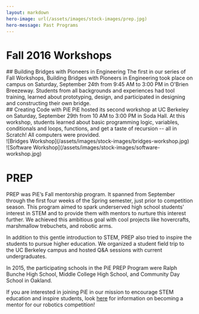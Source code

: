```yaml
---
layout: markdown
hero-image: url(/assets/images/stock-images/prep.jpg)
hero-message: Past Programs
---
```

# Fall 2016 Workshops


<div class="row">
  <div class="col-md-6" markdown="1">
## Building Bridges with Pioneers in Engineering
  The first in our series of Fall Workshops, Building Bridges with Pioneers in Engineering took place on campus on Saturday, September 24th from 9:45 AM to 3:00 PM in O'Brien Breezeway. Students from all backgrounds and experiences had tool training, learned about prototyping, design, and participated in designing and constructing their own bridge.
  </div>
  <div class="col-md-6" markdown="1">
## Creating Code with PiE
  PiE hosted its second workshop at UC Berkeley on Saturday, September 29th from 10 AM to 3:00 PM in Soda Hall. At this workshop, students learned about basic programming logic, variables, conditionals and loops, functions, and get a taste of recursion -- all in Scratch! All computers were provided.
  </div>
</div>


<div class="row">
  <div class="col-md-6" markdown="1">
![Bridges Workshop](/assets/images/stock-images/bridges-workshop.jpg)
  </div>
  <div class="col-md-6" markdown="1">
![Software Workshop](/assets/images/stock-images/software-workshop.jpg)
  </div>
</div>

# PREP

PREP was PiE’s Fall mentorship program. It spanned from September through the first four weeks of the Spring semester, just prior to competition season. This program aimed to spark underserved high school students' interest in STEM and to provide them with mentors to nurture this interest further. We achieved this ambitious goal with cool projects like hovercrafts, marshmallow trebuchets, and robotic arms.

In addition to this gentle introduction to STEM, PREP also tried to inspire the students to pursue higher education. We organized a student field trip to the UC Berkeley campus and hosted Q&A sessions with current undergraduates.

In 2015, the participating schools in the PiE PREP Program were Ralph Bunche High School, Middle College High School, and Community Day School in Oakland.

If you are interested in joining PiE in our mission to encourage STEM education and inspire students, look [here]({{site.baseurl}}/get-involved/become-mentor.html) for information on becoming a mentor for our robotics competition!
